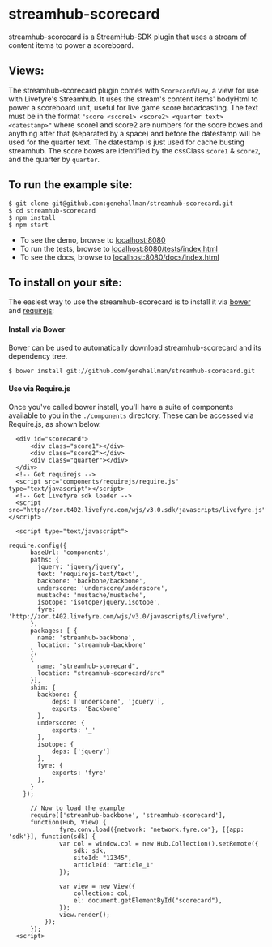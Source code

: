 # streamhub-scorecard

streamhub-scorecard is a StreamHub-SDK plugin that uses a stream of content items to power a scoreboard.

## Views:
The streamhub-scorecard plugin comes with ```ScorecardView```, a view for use with Livefyre's Streamhub. 
It uses the stream's content items' bodyHtml to power a scoreboard unit, useful for live game score broadcasting.
The text must be in the format ```"score <score1> <score2> <quarter text> <datestamp>"``` where score1 and score2 are numbers
for the score boxes and anything after that (separated by a space) and before the datestamp will be used for the quarter text.
The datestamp is just used for cache busting streamhub.
The score boxes are identified by the cssClass ```score1``` & ```score2```, and the quarter by ```quarter```.

## To run the example site:

```
$ git clone git@github.com:genehallman/streamhub-scorecard.git
$ cd streamhub-scorecard
$ npm install
$ npm start
```

+ To see the demo, browse to [localhost:8080](http://localhost:8080)
+ To run the tests, browse to [localhost:8080/tests/index.html](http://localhost:8080/tests/index.html)
+ To see the docs, browse to [localhost:8080/docs/index.html](http://localhost:8080/docs/index.html)

## To install on your site:
The easiest way to use the streamhub-scorecard is to install it via [bower](http://twitter.github.com/bower/) and [requirejs](http://requirejs.org/):

#### Install via Bower
Bower can be used to automatically download streamhub-scorecard and its dependency tree.

```
$ bower install git://github.com/genehallman/streamhub-scorecard.git
```

#### Use via Require.js
Once you've called bower install, you'll have a suite of components available to you in the ```./components``` directory. These can be accessed via Require.js, as shown below.

```
  <div id="scorecard">
      <div class="score1"></div>
      <div class="score2"></div>
      <div class="quarter"></div>
  </div>
  <!-- Get requirejs -->
  <script src="components/requirejs/require.js" type="text/javascript"></script>
  <!-- Get Livefyre sdk loader -->
  <script src="http://zor.t402.livefyre.com/wjs/v3.0.sdk/javascripts/livefyre.js"></script>
  
  <script type="text/javascript">

require.config({
      baseUrl: 'components',
      paths: {
        jquery: 'jquery/jquery',
        text: 'requirejs-text/text',
        backbone: 'backbone/backbone',
        underscore: 'underscore/underscore',
        mustache: 'mustache/mustache',
        isotope: 'isotope/jquery.isotope',
        fyre: 'http://zor.t402.livefyre.com/wjs/v3.0/javascripts/livefyre',
      },
      packages: [ {
        name: 'streamhub-backbone',
        location: 'streamhub-backbone'
      },
      {
        name: "streamhub-scorecard",
        location: "streamhub-scorecard/src"
      }],
      shim: {
        backbone: {
            deps: ['underscore', 'jquery'],
            exports: 'Backbone'
        },
        underscore: {
            exports: '_'
        },
        isotope: {
            deps: ['jquery']
        },
        fyre: {
            exports: 'fyre'
        },
      }
    });
      
      // Now to load the example
      require(['streamhub-backbone', 'streamhub-scorecard'],
      function(Hub, View) {
              fyre.conv.load({network: "network.fyre.co"}, [{app: 'sdk'}], function(sdk) {
              var col = window.col = new Hub.Collection().setRemote({
                  sdk: sdk,
                  siteId: "12345",
                  articleId: "article_1"
              });
            
              var view = new View({
                  collection: col,
                  el: document.getElementById("scorecard"),
              });
              view.render();
          });
      });
  <script>  
```
